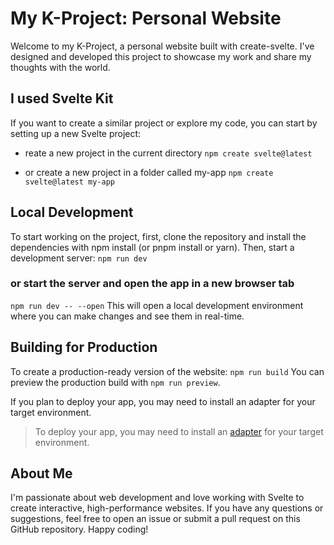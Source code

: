 # My K-Project: Personal Website
Welcome to my K-Project, a personal website built with create-svelte. I've designed and developed this project to showcase my work and share my thoughts with the world.

## I used Svelte Kit
If you want to create a similar project or explore my code, you can start by setting up a new Svelte project:
- reate a new project in the current directory
`npm create svelte@latest`

- or create a new project in a folder called my-app
`npm create svelte@latest my-app`


## Local Development
To start working on the project, first, clone the repository and install the dependencies with npm install (or pnpm install or yarn). Then, start a development server:
`npm run dev`

### or start the server and open the app in a new browser tab
`npm run dev -- --open`
This will open a local development environment where you can make changes and see them in real-time.

## Building for Production
To create a production-ready version of the website:
`npm run build`
You can preview the production build with `npm run preview`.

If you plan to deploy your app, you may need to install an adapter for your target environment.

> To deploy your app, you may need to install an [adapter](https://kit.svelte.dev/docs/adapters) for your target environment.

## About Me
I'm passionate about web development and love working with Svelte to create interactive, high-performance websites. If you have any questions or suggestions, feel free to open an issue or submit a pull request on this GitHub repository. Happy coding!


